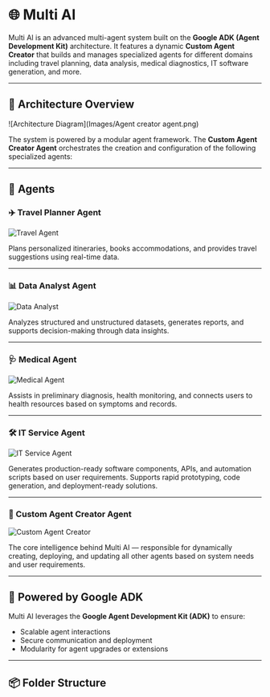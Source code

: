 # 🌐 Multi AI

Multi AI is an advanced multi-agent system built on the **Google ADK (Agent Development Kit)** architecture. It features a dynamic **Custom Agent Creator** that builds and manages specialized agents for different domains including travel planning, data analysis, medical diagnostics, IT software generation, and more.

---

## 📁 Architecture Overview

![Architecture Diagram](Images/Agent creator agent.png)

The system is powered by a modular agent framework. The **Custom Agent Creator Agent** orchestrates the creation and configuration of the following specialized agents:

---

## 🤖 Agents

### ✈️ Travel Planner Agent
![Travel Agent](Images/travel_agent.png)

Plans personalized itineraries, books accommodations, and provides travel suggestions using real-time data.

---

### 📊 Data Analyst Agent
![Data Analyst](Images/data_analyst.png)

Analyzes structured and unstructured datasets, generates reports, and supports decision-making through data insights.

---

### 🩺 Medical Agent
![Medical Agent](Images/medical_agent.png)

Assists in preliminary diagnosis, health monitoring, and connects users to health resources based on symptoms and records.

---

### 🛠️ IT Service Agent
![IT Service Agent](Images/it_agent.png)

Generates production-ready software components, APIs, and automation scripts based on user requirements. Supports rapid prototyping, code generation, and deployment-ready solutions.

---

### 🧬 Custom Agent Creator Agent
![Custom Agent Creator](Images/creator_agent.png)

The core intelligence behind Multi AI — responsible for dynamically creating, deploying, and updating all other agents based on system needs and user requirements.

---

## 🧠 Powered by Google ADK

Multi AI leverages the **Google Agent Development Kit (ADK)** to ensure:
- Scalable agent interactions
- Secure communication and deployment
- Modularity for agent upgrades or extensions

---

## 📦 Folder Structure


